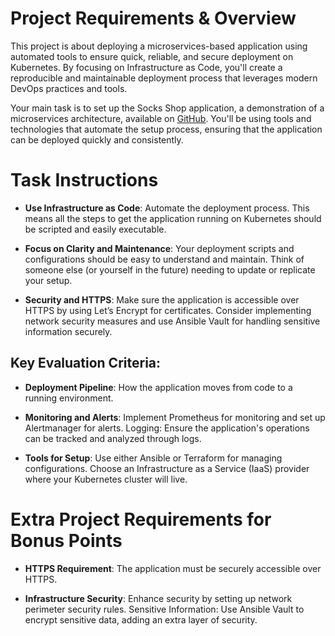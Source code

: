 # Project Requirements & Overview

This project is about deploying a microservices-based application using automated tools to ensure quick, reliable, and secure deployment on Kubernetes. By focusing on Infrastructure as Code, you'll create a reproducible and maintainable deployment process that leverages modern DevOps practices and tools.

Your main task is to set up the Socks Shop application, a demonstration of a microservices architecture, available on [GitHub](https://github.com/microservices-demo/microservices-demo/tree/master). You'll be using tools and technologies that automate the setup process, ensuring that the application can be deployed quickly and consistently.

# Task Instructions

- **Use Infrastructure as Code**: Automate the deployment process. This means all the steps to get the application running on Kubernetes should be scripted and easily executable.

- **Focus on Clarity and Maintenance**: Your deployment scripts and configurations should be easy to understand and maintain. Think of someone else (or yourself in the future) needing to update or replicate your setup.

- **Security and HTTPS**: Make sure the application is accessible over HTTPS by using Let’s Encrypt for certificates. Consider implementing network security measures and use Ansible Vault for handling sensitive information securely.

## Key Evaluation Criteria:

- **Deployment Pipeline**: How the application moves from code to a running environment.

- **Monitoring and Alerts**: Implement Prometheus for monitoring and set up Alertmanager for alerts.
Logging: Ensure the application's operations can be tracked and analyzed through logs.

- **Tools for Setup**: Use either Ansible or Terraform for managing configurations. Choose an Infrastructure as a Service (IaaS) provider where your Kubernetes cluster will live.

# Extra Project Requirements for Bonus Points

- **HTTPS Requirement**: The application must be securely accessible over HTTPS.

- **Infrastructure Security**: Enhance security by setting up network perimeter security rules.
Sensitive Information: Use Ansible Vault to encrypt sensitive data, adding an extra layer of security.